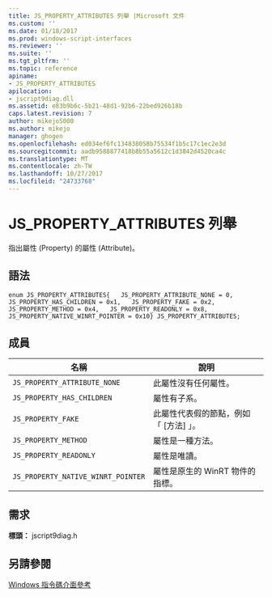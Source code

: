 ```yaml
---
title: JS_PROPERTY_ATTRIBUTES 列舉 |Microsoft 文件
ms.custom: ''
ms.date: 01/18/2017
ms.prod: windows-script-interfaces
ms.reviewer: ''
ms.suite: ''
ms.tgt_pltfrm: ''
ms.topic: reference
apiname:
- JS_PROPERTY_ATTRIBUTES
apilocation:
- jscript9diag.dll
ms.assetid: e83b9b6c-5b21-48d1-92b6-22bed926b18b
caps.latest.revision: 7
author: mikejo5000
ms.author: mikejo
manager: ghogen
ms.openlocfilehash: ed034ef6fc134838058b75534f1b5c17c1ec2e3d
ms.sourcegitcommit: aadb9588877418b8b55a5612c1d3842d4520ca4c
ms.translationtype: MT
ms.contentlocale: zh-TW
ms.lasthandoff: 10/27/2017
ms.locfileid: "24733768"
---
```

# <a name="jspropertyattributes-enumeration"></a>JS_PROPERTY_ATTRIBUTES 列舉
指出屬性 (Property) 的屬性 (Attribute)。  
  
## <a name="syntax"></a>語法  
  
```  
enum JS_PROPERTY_ATTRIBUTES{   JS_PROPERTY_ATTRIBUTE_NONE = 0,   JS_PROPERTY_HAS_CHILDREN = 0x1,   JS_PROPERTY_FAKE = 0x2,   JS_PROPERTY_METHOD = 0x4,   JS_PROPERTY_READONLY = 0x8,   JS_PROPERTY_NATIVE_WINRT_POINTER = 0x10} JS_PROPERTY_ATTRIBUTES;  
```  
  
## <a name="members"></a>成員  
  
|名稱|說明|  
|----------|-----------------|  
|`JS_PROPERTY_ATTRIBUTE_NONE`|此屬性沒有任何屬性。|  
|`JS_PROPERTY_HAS_CHILDREN`|屬性有子系。|  
|`JS_PROPERTY_FAKE`|此屬性代表假的節點，例如 「 [方法] 」。|  
|`JS_PROPERTY_METHOD`|屬性是一種方法。|  
|`JS_PROPERTY_READONLY`|屬性是唯讀。|  
|`JS_PROPERTY_NATIVE_WINRT_POINTER`|屬性是原生的 WinRT 物件的指標。|  
  
## <a name="requirements"></a>需求  
 **標頭：** jscript9diag.h  
  
## <a name="see-also"></a>另請參閱  
 [Windows 指令碼介面參考](../../winscript/reference/windows-script-interfaces-reference.md)
